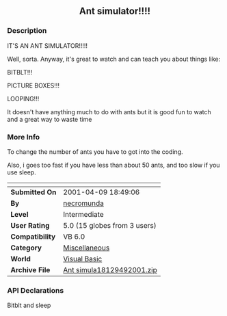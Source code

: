 ﻿<div align="center">

## Ant simulator\!\!\!\!


</div>

### Description

IT'S AN ANT SIMULATOR!!!!!

Well, sorta. Anyway, it's great to watch and can teach you about things like:

BITBLT!!!

PICTURE BOXES!!!

LOOPING!!!

It doesn't have anything much to do with ants but it is good fun to watch and a great way to waste time
 
### More Info
 
To change the number of ants you have to got into the coding.

Also, i goes too fast if you have less than about 50 ants, and too slow if you use sleep.


<span>             |<span>
---                |---
**Submitted On**   |2001-04-09 18:49:06
**By**             |[necromunda](https://github.com/Planet-Source-Code/PSCIndex/blob/master/ByAuthor/necromunda.md)
**Level**          |Intermediate
**User Rating**    |5.0 (15 globes from 3 users)
**Compatibility**  |VB 6\.0
**Category**       |[Miscellaneous](https://github.com/Planet-Source-Code/PSCIndex/blob/master/ByCategory/miscellaneous__1-1.md)
**World**          |[Visual Basic](https://github.com/Planet-Source-Code/PSCIndex/blob/master/ByWorld/visual-basic.md)
**Archive File**   |[Ant simula18129492001\.zip](https://github.com/Planet-Source-Code/necromunda-ant-simulator__1-22253/archive/master.zip)

### API Declarations

Bitblt and sleep





